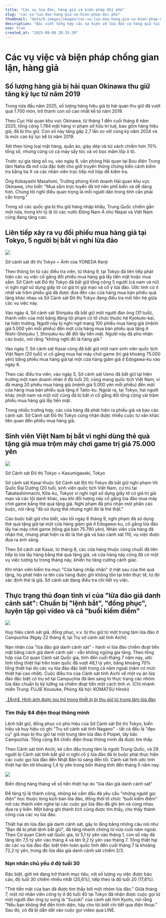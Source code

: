```yaml
---
title: "Các vụ lừa đảo, hàng giả và biện pháp đối phó"
slug: "cac-vu-lua-dao-hang-gia-va-bien-phap-doi-pho"
thumbnail: "data/6.images/images/cac-vu-lua-dao-hang-gia-va-bien-phap-doi-pho.webp"
description: "Bài viết tổng hợp các sự kiện về lừa đảo và hàng giả tại Nhật Bản, từ việc hải quan Okinawa tăng cường thu giữ hàng giả, các vụ đổi phiếu mua hàng giả ở Tokyo đến thủ đoạn tinh vi của nhóm lừa đảo giả danh cảnh sát."
use: true
created_at: "2025-09-08 20:35:39"
---
```


# Các vụ việc và biện pháp chống gian lận, hàng giả

## Số lượng hàng giả bị hải quan Okinawa thu giữ tăng kỷ lục từ năm 2019

Trong nửa đầu năm 2025, số lượng hàng hiệu giả bị hải quan thu giữ đã vượt quá 1.700 món, trở thành con số cao nhất kể từ năm 2019.

Theo Cục Hải quan khu vực Okinawa, từ tháng 1 đến cuối tháng 6 năm 2025, tổng cộng 1.784 mặt hàng vi phạm sở hữu trí tuệ, bao gồm hàng hiệu giả, đã bị thu giữ. Con số này tăng gấp 2,7 lần so với cùng kỳ năm 2024 và là mức cao kỷ lục kể từ năm 2019.

Xét theo từng loại mặt hàng, quần áo, giày dép và túi xách chiếm hơn 70% tổng số, nhưng cũng có cả máy sấy tóc và vỏ bọc mâm lốp ô tô.

Trước sự gia tăng số vụ, vào ngày 8, văn phòng Hải quan tại Bưu điện Trung tâm Naha đã mở cửa đặc biệt cho giới truyền thông chứng kiến cảnh kiểm tra bằng tia X và các nhân viên trực tiếp mở hộp để kiểm tra.

Ông Kobayashi Masafumi, Trưởng phòng Kinh doanh Hải quan khu vực Okinawa, cho biết: "Mua sắm trực tuyến đã trở nên phổ biến và dễ dàng hơn. Chúng tôi nghĩ điều quan trọng là mỗi người dân trong tỉnh cần phải cẩn trọng."

Trong số các quốc gia bị thu giữ hàng nhập khẩu, Trung Quốc chiếm gần một nửa, trong khi tỷ lệ từ các nước Đông Nam Á như Nepal và Việt Nam cũng đang tăng cao.

## Liên tiếp xảy ra vụ đổi phiếu mua hàng giả tại Tokyo, 5 người bị bắt vì nghi lừa đảo

![](/images/20250908-00000065-mai-000-1-view.webp)

Sở cảnh sát đô thị Tokyo = Ảnh của YONEDA Kenji

Theo thông tin từ các điều tra viên, từ tháng 9, tại Tokyo đã liên tiếp phát hiện các vụ việc cố gắng đổi phiếu mua hàng giả lấy tiền mặt hoặc mua sắm. Sở Cảnh sát Đô thị Tokyo đã bắt giữ tổng cộng 5 người (cả nam và nữ) vì nghi ngờ sử dụng giấy tờ có giá trị giả mạo và cố ý lừa đảo. Ước tính có ít nhất vài trăm phiếu giả đã được đưa đến các cửa hàng mua bán phiếu quà tặng khác nhau và Sở Cảnh sát Đô thị Tokyo đang điều tra mối liên hệ giữa các vụ việc này.

Vào ngày 4, Sở cảnh sát Shinjuku đã bắt giữ một người đàn ông (31 tuổi), thành viên của một băng đảng tội phạm có tổ chức thuộc hệ Kyokuto-kai, tại hiện trường. Người này bị nghi ngờ mang 100 phiếu mua hàng giả (mệnh giá 5.000 yên mỗi phiếu) đến một cửa hàng mua bán phiếu quà tặng ở Nishi-Shinjuku 1, Shinjuku-ku để đổi lấy tiền mặt. Người này đã phủ nhận cáo buộc, nói rằng "không nghĩ đó là hàng giả."

Vào ngày 7, Sở cảnh sát Kasai cũng đã bắt giữ một nam sinh viên quốc tịch Việt Nam (20 tuổi) vì cố gắng mua hai máy chơi game (trị giá khoảng 75.000 yên) bằng phiếu mua hàng giả tại một cửa hàng giảm giá ở Edogawa-ku vào ngày 6.

Theo các điều tra viên, vào ngày 5, Sở cảnh sát Ueno đã bắt giữ tại hiện trường một nam doanh nhân ở độ tuổi 20, cũng mang quốc tịch Việt Nam, vì đã mang 20 phiếu mua hàng giả (mệnh giá 5.000 yên mỗi phiếu) đến một cửa hàng mua bán phiếu quà tặng ở Taito-ku. Ngoài ra, tại Tokyo, hai người khác (một nam và một nữ) cũng đã bị bắt vì cố gắng đổi tổng cộng vài trăm phiếu mua hàng giả lấy tiền mặt.

Trong nhiều trường hợp, các cửa hàng đã phát hiện ra phiếu giả và báo cáo cảnh sát. Sở Cảnh sát Đô thị Tokyo cũng nhận được nhiều cuộc tư vấn khác liên quan đến phiếu mua hàng giả.

## Sinh viên Việt Nam bị bắt vì nghi dùng thẻ quà tặng giả mua trộm máy chơi game trị giá 75.000 yên

![](/images/20250908-00000135-san-000-1-view.webp)

Sở Cảnh sát Đô thị Tokyo = Kasumigaseki, Tokyo

Sở cảnh sát Kasai thuộc Sở Cảnh sát Đô thị Tokyo đã bắt giữ nghi phạm Võ Quốc Đại Dương (20 tuổi, sinh viên quốc tịch Việt Nam, cư trú tại Tabatashinmachi, Kita-ku, Tokyo) vì nghi ngờ sử dụng giấy tờ có giá trị giả mạo và các tội danh khác, sau khi đối tượng này cố gắng lừa đảo mua máy chơi game bằng thẻ quà tặng giả. Nghi phạm đã phủ nhận một phần cáo buộc, nói rằng "đã sử dụng thẻ nhưng nghĩ đó là thẻ thật."

Cáo buộc bắt giữ cho biết, vào tối ngày 6 tháng 9, nghi phạm đã sử dụng thẻ quà tặng giả tại một cửa hàng giảm giá ở Edogawa-ku, cố gắng lừa đảo lấy hai máy chơi game (tổng giá bán 75.790 yên). Nhân viên cửa hàng đã nhận thẻ, nhưng phát hiện ra đó là thẻ giả và báo cảnh sát 110, vụ việc được đưa ra ánh sáng.

Theo Sở cảnh sát Kasai, từ tháng 8, các cửa hàng thuộc cùng chuỗi đã liên tiếp bị lừa lấy hàng bằng thẻ quà tặng giả, và cửa hàng này cũng đã có một vụ việc tương tự trong tháng này, khiến họ tăng cường cảnh giác.

Khi nhân viên kiểm tra mục "Cửa hàng chấp nhận" ở mặt sau của thẻ quà tặng, họ phát hiện ra tên cửa hàng được ghi không tồn tại trên thực tế, từ đó xác định thẻ là giả. Sở cảnh sát đang điều tra chi tiết vụ việc.

## Thực trạng thủ đoạn tinh vi của "lừa đảo giả danh cảnh sát": Chuẩn bị "lệnh bắt", "đồng phục", luyện tập gọi video và cả "buổi kiểm điểm"

![](/images/20250908-00050091-yom-000-5-view.webp)

Huy hiệu cảnh sát giả, đồng phục, v.v. bị thu giữ từ một trung tâm lừa đảo ở Campuchia (Ngày 22 tháng 8, tại Trụ sở cảnh sát tỉnh Aichi)

Nạn nhân của "lừa đảo giả danh cảnh sát" - hành vi lừa đảo chiếm đoạt tiền mặt bằng cách giả danh cảnh sát - vẫn không ngừng gia tăng. Theo tổng hợp của Cơ quan Cảnh sát Quốc gia, tính đến cuối tháng 7 năm nay, ước tính tổng thiệt hại trên toàn quốc đã vượt 48,1 tỷ yên, bằng khoảng 70% tổng thiệt hại do các vụ lừa đảo đặc biệt trong cả năm ngoái (năm có mức thiệt hại cao nhất). Cuộc điều tra của Cảnh sát tỉnh Aichi về một vụ án lừa đảo đặc biệt có trụ sở tại Campuchia đã làm sáng tỏ thực trạng các nhóm lừa đảo chuẩn bị kỹ lưỡng và chiếm đoạt tiền một cách tinh vi. (Chi nhánh miền Trung: FUJIE Kousuke, Phòng Xã hội: KOMATSU Hiroki)

[【Ảnh】Hình ảnh được lưu trữ trong thiết bị bị thu giữ từ trung tâm lừa đảo](https://www.yomiuri.co.jp/pluralphoto/20250908-OYT1I50093/?from=yhd)

### Tìm thấy 84 điện thoại thông minh

Lệnh bắt giữ, đồng phục có phù hiệu của Sở Cảnh sát Đô thị Tokyo, biển hiệu và huy hiệu có ghi "Trụ sở cảnh sát tỉnh Nagano" - tất cả đều là "đạo cụ" giả mạo bị thu giữ tại một trung tâm lừa đảo ở Poipet, tây bắc Campuchia. Tổng cộng 84 chiếc điện thoại thông minh đã được tìm thấy.

Theo Cảnh sát tỉnh Aichi, kẻ cầm đầu trung tâm là người Trung Quốc, và 29 người bị Cảnh sát tỉnh bắt giữ vì nghi cố ý lừa đảo đã bị buộc phải thực hiện các cuộc gọi lừa đảo đến Nhật Bản từ sáng đến tối. Cảnh sát tỉnh ước tính thiệt hại lên tới khoảng 1,4 tỷ yên trong bốn tháng tính đến tháng 5 năm nay.

![](/images/20250908-00050091-yom-001-5-view.webp)

Biến động hàng tháng về số tiền thiệt hại do "lừa đảo giả danh cảnh sát"

Để tăng tỷ lệ thành công, những kẻ cầm đầu đã yêu cầu "những người gọi điện" học thuộc lòng kịch bản lừa đảo, đồng thời tổ chức "buổi kiểm điểm" nơi các thành viên nghe lại các cuộc gọi lừa đảo đã ghi âm và cùng nhau đưa ra ý kiến. Một bảng ghi thành tích cũng được tìm thấy, cho thấy thành công của các vụ lừa đảo.

Thiệt hại do lừa đảo giả danh cảnh sát, gây lo lắng bằng những câu nói như "Bạn đã bị phát lệnh bắt giữ", đã tăng nhanh chóng từ nửa cuối năm ngoái. Theo Cơ quan Cảnh sát Quốc gia, từ 5,1 tỷ yên vào tháng 1, con số này đã tăng lên 7,5 tỷ yên vào tháng 4 và lên 9,2 tỷ yên vào tháng 7. Tổng thiệt hại do các vụ lừa đảo đặc biệt trên toàn quốc tính đến cuối tháng 7 là khoảng 72,2 tỷ yên, trong đó lừa đảo giả danh cảnh sát chiếm 2/3.

### Nạn nhân chủ yếu ở độ tuổi 30

Đặc biệt, giới trẻ đang trở thành mục tiêu, với số lượng vụ việc được báo cáo, độ tuổi 30 chiếm nhiều nhất (20,6%), tiếp theo là độ tuổi 20 (17,8%).

"Thẻ tiền mặt của bạn đã được tìm thấy bởi một nhóm lừa đảo." Giữa tháng 7, một nữ nhân viên công ty ở độ tuổi 40 tại Tokyo đã nhận được cuộc gọi từ một người đàn ông tự xưng là "Suzuki" của cảnh sát tỉnh Kyoto, nói rằng "Nếu bạn không thể đến trình diện, hãy cho tôi biết chi tiết qua điện thoại." Sau đó, cô đã bị dẫn dắt vào cuộc gọi video qua LINE.